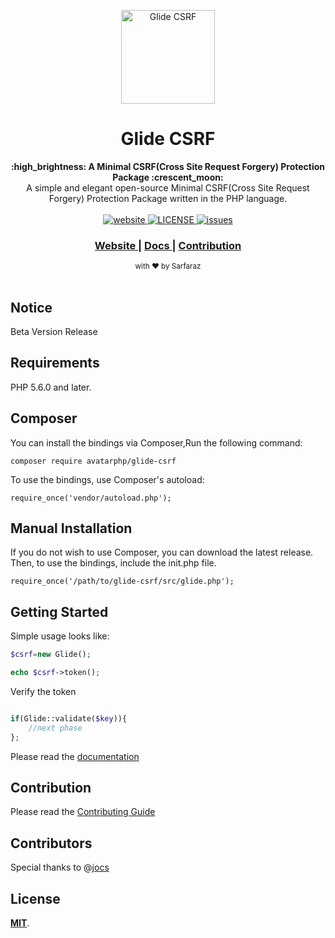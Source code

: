<p align="center"><img src="http://logo.m-sarfaraz.com/AvatarPHP/Glide-CSRF/Glide-CSRF.png" alt="Glide CSRF" width="150" height="150"></p>

<h1 align="center">Glide CSRF</h1>

<div align="center">
  
</div>
<div align="center">
  <strong>:high_brightness: A Minimal CSRF(Cross Site Request Forgery) Protection Package :crescent_moon:</strong><br>
  A simple and elegant open-source Minimal CSRF(Cross Site Request Forgery) Protection Package written in the PHP language.<br>
</div>

<br>

<div align="center">
  <!-- Version -->
  <a href="https://github.com/AvatarPHP/Glide-CSRF">
    <img src="https://badge.fury.io/gh/AvatarPHP%2FGlide-CSRF.svg" alt="website">
  </a>
  <!-- License -->
  <a href="LICENSE">
    <img src="https://img.shields.io/github/license/marktext/marktext.svg" alt="LICENSE">
  </a>
  <!-- Downloads total --> 
  <a href="https://github.com/AvatarPHP/Glide-CSRF/issues">
    <img src="https://img.shields.io/github/issues/AvatarPHP/Glide-CSRF" alt="issues">
  </a>
</div>

<div align="center">
  <h3>
    <a href="http://www.glide.m-sarfaraz.com/">
      Website
    </a>
    <span> | </span> 
    <a href="https://github.com/AvatarPHP/Glide-CSRF/tree/master/docs/DOCUMENTATION.md">
      Docs
    </a>
    <span> | </span>
    <a href="https://github.com/AvatarPHP/Glide-CSRF#contribution">
      Contribution
    </a>
  </h3>
</div>

<div align="center">
  <sub>with ❤︎ by Sarfaraz 
  </sub>
</div>

<br />

## Notice
Beta Version Release

## Requirements
PHP 5.6.0 and later.


## Composer

You can install the bindings via Composer,Run the following command:

```composer require avatarphp/glide-csrf```

To use the bindings, use Composer's autoload:

```require_once('vendor/autoload.php');```

## Manual Installation

If you do not wish to use Composer, you can download the latest release. Then, to use the bindings, include the init.php file.

```require_once('/path/to/glide-csrf/src/glide.php');```

## Getting Started

Simple usage looks like:

```php 
$csrf=new Glide();

echo $csrf->token(); 
  ```

Verify the token

```php 

if(Glide::validate($key)){
    //next phase
};

  ```
Please read the [documentation](docs/DOCUMENTATION.md) 

## Contribution

Please read the [Contributing Guide](CONTRIBUTING.md) 

## Contributors

Special thanks to @[jocs](https://github.com/jocs)


## License

[**MIT**](LICENSE).
